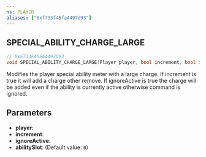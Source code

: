 ```yaml
---
ns: PLAYER
aliases: ["0xf733f45fa4497d93"]
---
```

## SPECIAL_ABILITY_CHARGE_LARGE

```c
// 0xF733F45FA4497D93
void SPECIAL_ABILITY_CHARGE_LARGE(Player player, bool increment, bool ignoreActive, int abilitySlot);
```

Modifies the player special ability meter with a large charge. If increment is true it will add a charge other remove. If ignoreActive is true the charge will be added even if the ability is currently active otherwise command is ignored.


## Parameters
* **player**: 
* **increment**: 
* **ignoreActive**: 
* **abilitySlot**: (Default value: `0`)
